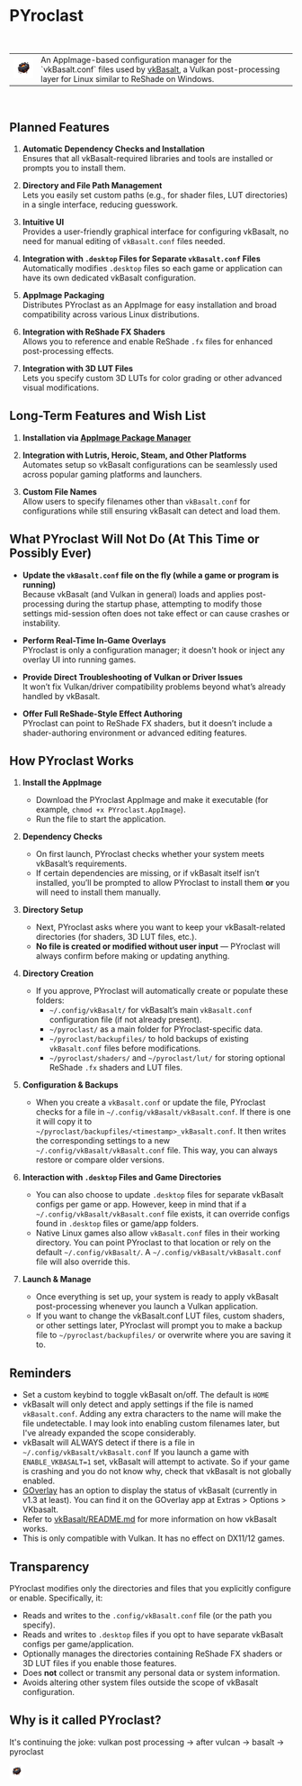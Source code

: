 # PYroclast

<br style="clear: both;" />

<table>
  <tr valign="middle">
    <td>
      <img src="https://raw.githubusercontent.com/TripleJumpStudios/PYroclast/f56ac72672bc6656973f1c27382510cc9de0d358/icon.png" 
           alt="PYroclast Icon" 
           width="100" />
    </td>
    <td>
      An AppImage-based configuration manager for the `vkBasalt.conf` files used by
      <a href="https://github.com/DadSchoorse/vkBasalt">vkBasalt</a>, a Vulkan post-processing layer
      for Linux similar to ReShade on Windows.
    </td>
  </tr>
</table>

<br style="clear: both;" />

## Planned Features

1. **Automatic Dependency Checks and Installation**  
   Ensures that all vkBasalt-required libraries and tools are installed or prompts you to install them.

2. **Directory and File Path Management**  
   Lets you easily set custom paths (e.g., for shader files, LUT directories) in a single interface, reducing guesswork.

3. **Intuitive UI**  
   Provides a user-friendly graphical interface for configuring vkBasalt, no need for manual editing of `vkBasalt.conf` files needed.

4. **Integration with `.desktop` Files for Separate `vkBasalt.conf` Files**  
   Automatically modifies `.desktop` files so each game or application can have its own dedicated vkBasalt configuration.

5. **AppImage Packaging**  
   Distributes PYroclast as an AppImage for easy installation and broad compatibility across various Linux distributions.

6. **Integration with ReShade FX Shaders**  
   Allows you to reference and enable ReShade `.fx` files for enhanced post-processing effects.

7. **Integration with 3D LUT Files**  
   Lets you specify custom 3D LUTs for color grading or other advanced visual modifications.
   
## Long-Term Features and Wish List

1. **Installation via [AppImage Package Manager](https://github.com/ivan-hc/AM)**  

2. **Integration with Lutris, Heroic, Steam, and Other Platforms**  
   Automates setup so vkBasalt configurations can be seamlessly used across popular gaming platforms and launchers.

3. **Custom File Names**  
   Allow users to specify filenames other than `vkBasalt.conf` for configurations while still ensuring vkBasalt can detect and load them.


## What PYroclast Will Not Do (At This Time or Possibly Ever)

- **Update the `vkBasalt.conf` file on the fly (while a game or program is running)**  
  Because vkBasalt (and Vulkan in general) loads and applies post-processing during the startup phase, 
  attempting to modify those settings mid-session often does not take effect or can cause crashes or instability.

- **Perform Real-Time In-Game Overlays**  
  PYroclast is only a configuration manager; it doesn't hook or inject any overlay UI into running games.

- **Provide Direct Troubleshooting of Vulkan or Driver Issues**  
  It won’t fix Vulkan/driver compatibility problems beyond what’s already handled by vkBasalt.

- **Offer Full ReShade-Style Effect Authoring**  
  PYroclast can point to ReShade FX shaders, but it doesn’t include a shader-authoring environment or advanced editing features.

## How PYroclast Works

1. **Install the AppImage**  
   - Download the PYroclast AppImage and make it executable (for example, `chmod +x PYroclast.AppImage`). 
   - Run the file to start the application.

2. **Dependency Checks**  
   - On first launch, PYroclast checks whether your system meets vkBasalt’s requirements.
   - If certain dependencies are missing, or if vkBasalt itself isn’t installed, you’ll be prompted to allow PYroclast to install them **or** you will need to install them manually.

3. **Directory Setup**  
   - Next, PYroclast asks where you want to keep your vkBasalt-related directories (for shaders, 3D LUT files, etc.).
   - **No file is created or modified without user input** — PYroclast will always confirm before making or updating anything.

4. **Directory Creation**  
   - If you approve, PYroclast will automatically create or populate these folders:
     - `~/.config/vkBasalt/` for vkBasalt’s main `vkBasalt.conf` configuration file (if not already present).
     - `~/pyroclast/` as a main folder for PYroclast-specific data.
     - `~/pyroclast/backupfiles/` to hold backups of existing `vkBasalt.conf` files before modifications.
     - `~/pyroclast/shaders/` and `~/pyroclast/lut/` for storing optional ReShade `.fx` shaders 
       and LUT files.

5. **Configuration & Backups**  
   - When you create a `vkBasalt.conf` or update the file, PYroclast checks for a file in `~/.config/vkBasalt/vkBasalt.conf`. If there is one it will copy it to `~/pyroclast/backupfiles/<timestamp>_vkBasalt.conf`. It then writes the corresponding settings to a new `~/.config/vkBasalt/vkBasalt.conf` file. This way, you can always restore or compare older versions.

6. **Interaction with `.desktop` Files and Game Directories**  
   - You can also choose to update `.desktop` files for separate vkBasalt configs per game or app. However, keep in mind that 
     if a `~/.config/vkBasalt/vkBasalt.conf` file exists, it can override configs found in `.desktop` files or game/app folders.
   - Native Linux games also allow `vkBasalt.conf` files in their working directory. You can point PYroclast to 
     that location or rely on the default `~/.config/vkBasalt/`. A `~/.config/vkBasalt/vkBasalt.conf` file will also override this.

7. **Launch & Manage**  
   - Once everything is set up, your system is ready to apply vkBasalt post-processing whenever you launch a Vulkan application.
   - If you want to change the vkBasalt.conf LUT files, custom shaders, or other settings later, PYroclast will prompt you to make a backup file to `~/pyroclast/backupfiles/` or overwrite where you are saving it to.

## Reminders
- Set a custom keybind to toggle vkBasalt on/off. The default is `HOME`
- vkBasalt will only detect and apply settings if the file is named `vkBasalt.conf`. Adding any extra characters to the name will make the file undetectable. I may look into enabling custom filenames later, but I've already expanded the scope considerably.
- vkBasalt will ALWAYS detect if there is a file in `~/.config/vkBasalt/vkBasalt.conf` If you launch a game with `ENABLE_VKBASALT=1` set, vkBasalt will attempt to activate. So if your game is crashing and you do not know why, check that vkBasalt is not globally enabled.
- [GOverlay](https://github.com/benjamimgois/goverlay) has an option to display the status of vkBasalt (currently in v1.3 at least). You can find it on the GOverlay app at Extras > Options > VKbasalt. 
- Refer to [vkBasalt/README.md](https://github.com/DadSchoorse/vkBasalt/blob/master/README.md) for more information on how vkBasalt works.
- This is only compatible with Vulkan. It has no effect on DX11/12 games.


## Transparency
PYroclast modifies only the directories and files that you explicitly configure or enable. Specifically, it:
- Reads and writes to the `.config/vkBasalt.conf` file (or the path you specify).  
- Reads and writes to `.desktop` files if you opt to have separate vkBasalt configs per game/application.  
- Optionally manages the directories containing ReShade FX shaders or 3D LUT files if you enable those features.  
- Does **not** collect or transmit any personal data or system information.  
- Avoids altering other system files outside the scope of vkBasalt configuration.

## Why is it called PYroclast?
It's continuing the joke: vulkan post processing → after vulcan → basalt → pyroclast 

<img src="https://raw.githubusercontent.com/TripleJumpStudios/PYroclast/f56ac72672bc6656973f1c27382510cc9de0d358/icon.png" alt="PYroclast Icon" width="25" /> 
<!--extras and thoughts
# vkmark is a vulkan benchmark tool
# GOverlay is pretty much a must or want
#build out links to great .fx files and LUT files
-->
